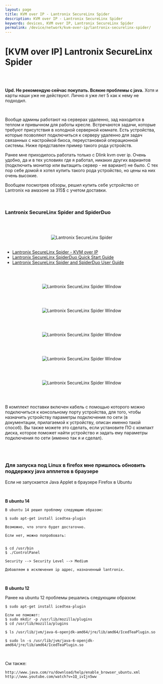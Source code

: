```yaml
---
layout: page
title: KVM over IP - Lantronix SecureLinx Spider
description: KVM over IP - Lantronix SecureLinx Spider
keywords: devices, KVM over IP, Lantronix SecureLinx Spider
permalink: /device/network/kvm-over-ip/lantronix-securelinx-spider/
---
```


# [KVM over IP] Lantronix SecureLinx Spider

<br/><br/>

**Upd. Не рекомендую сейчас покупать. Всякие проблемы с java.** Хотя и карты наши уже не действуют. Лично я уже лет 5 как к нему не подходил.

<br/>

Вообще админы работают на серверах удаленно, зад находится в теплом и привычном для работы кресле. Встречаются задачи, которые требуют присутствия в холодной серверной комнате. Есть устройства, которые позволяют подключиться к серверу удаленно для задач связанных с настройкой биоса, переустановкой операционной системы. Ниже представлен пример такого рода устройств.

Ранее мне приходилось работать только с Dlink kvm over ip. Очень удобно, да и в тех условиях где я работал, никаких других вариантов (подключить монитор или вытащить сервер - не вариант) не было. С тех пор себе домой я хотел купить такого рода устройство, но цены на них очень высокие.

Вообщем посмотрев обзоры, решил купить себе устройство от Lantronix на амазоне за 315$ с учетом доставки.

<br/>

### Lantronix SecureLinx Spider and SpiderDuo

<br/><br/>

<div align="center">
	<img src="/img/device/network/kvm-over-ip/lantronix-securelinx/Lantronix-SecureLinx-Spider.jpg" border="0" alt="Lantronix SecureLinx Spider">
</div>

<br/>

<ul>
	<li><a href="/files/devices/networks/kvm-over-ip/lantronix-securelinx/Lantronix_SecureLinx_Spider.pdf">Lantronix SecureLinx Spider - KVM over IP</a></li>
	<li><a href="/files/devices/networks/kvm-over-ip/lantronix-securelinx/SpiderDuo_QS.pdf">Lantronix SecureLinx SpiderDuo Quick Start Guide</a><br/></li>
	<li><a href="/files/devices/networks/kvm-over-ip/lantronix-securelinx/Spiders_UG.pdf">Lantronix SecureLinx Spider and SpiderDuo User Guide</a></li>
</ul>

<br/><br/>

<div align="center">

<img src="/img/device/network/kvm-over-ip/lantronix-securelinx/Lantronix_SecureLinx_Spider_pic1.png" border="0" alt="Lantronix SecureLinx Spider Window">

<br/><br/>

<img src="/img/device/network/kvm-over-ip/lantronix-securelinx/Lantronix_SecureLinx_Spider_pic2.png" border="0" alt="Lantronix SecureLinx Spider Window">

<br/><br/>

<img src="/img/device/network/kvm-over-ip/lantronix-securelinx/Lantronix_SecureLinx_Spider_pic3.png" border="0" alt="Lantronix SecureLinx Spider Window">

<br/><br/>

<img src="/img/device/network/kvm-over-ip/lantronix-securelinx/Lantronix_SecureLinx_Spider_pic4.png" border="0" alt="Lantronix SecureLinx Spider Window">

<br/><br/>

<img src="/img/device/network/kvm-over-ip/lantronix-securelinx/Lantronix_SecureLinx_Spider_pic5.png" border="0" alt="Lantronix SecureLinx Spider Window">

</div>

<br/><br/>

В комплект поставки включен кабель с помощью которого можно подключиться к консольному порту устройства, для того, чтобы назначить устройству параметры подключения по сети (в документации, прилагаемой к устройству, описан именно такой способ). Вы также можете это сделать, если установите ПО с компакт диска, которое поможет найти устройство и задать ему параметры подключения по сети (именно так я и сделал).

<br/><br/>

### Для запуска под Linux в firefox мне пришлось обновить поддержку java апплетов в браузере

Если не запускается Java Applet в браузере Firefox в Ubuntu

<br/>

**В ubuntu 14**

```
В ubuntu 14 решил проблему следующим образом:

$ sudo apt-get install icedtea-plugin

Возможно, что этого будет достаточно.

Если нет, можно попробовать:


$ cd /usr/bin
$ ./ControlPanel

Security --> Security Level --> Medium

Добавляем в исключения ip адрес, назначенный lantronix.
```

<br/>

**В ubuntu 12**

Ранее на ubuntu 12 проблемы решались следующим образом:

```
$ sudo apt-get install icedtea-plugin

Если не поможет:
$ sudo mkdir -p /usr/lib/mozilla/plugins
$ cd /usr/lib/mozilla/plugins

$ ls /usr/lib/jvm/java-6-openjdk-amd64/jre/lib/amd64/IcedTeaPlugin.so

$ sudo ln -s /usr/lib/jvm/java-6-openjdk-amd64/jre/lib/amd64/IcedTeaPlugin.so
```

<br/>

См также:

```
http://www.java.com/ru/download/help/enable_browser_ubuntu.xml
http://www.youtube.com/watch?v=1Q_ivIjn5ww
```
